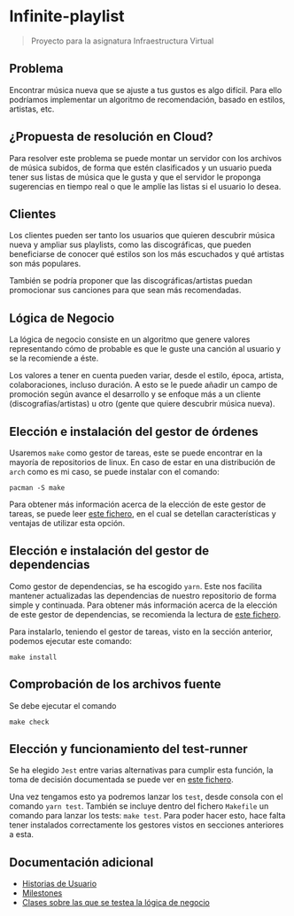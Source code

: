 # Infinite-playlist

> Proyecto para la asignatura Infraestructura Virtual

## Problema

Encontrar música nueva que se ajuste a tus gustos es algo difícil. Para ello podríamos implementar un algoritmo de recomendación, basado en estilos, artistas, etc.


## ¿Propuesta de resolución en Cloud?

Para resolver este problema se puede montar un servidor con los archivos de música subidos, de forma que estén clasificados y un usuario pueda tener sus listas de música que le gusta y que el servidor le proponga sugerencias en tiempo real o que le amplíe las listas si el usuario lo desea.


## Clientes

Los clientes pueden ser tanto los usuarios que quieren descubrir música nueva y ampliar sus playlists, como las discográficas, que pueden beneficiarse de conocer qué estilos son los más escuchados y qué artistas son más populares.

También se podría proponer que las discográficas/artistas puedan promocionar sus canciones para que sean más recomendadas.

## Lógica de Negocio

La lógica de negocio consiste en un algoritmo que genere valores representando cómo de probable es que le guste una canción al usuario y se la recomiende a éste.

Los valores a tener en cuenta pueden variar, desde el estilo, época, artista, colaboraciones, incluso duración.
A esto se le puede añadir un campo de promoción según avance el desarrollo y se enfoque más a un cliente (discografías/artistas) u otro (gente que quiere descubrir música nueva).

## Elección e instalación del gestor de órdenes

Usaremos `make` como gestor de tareas, este se puede encontrar en la mayoría de repositorios de linux. En caso de estar en una distribución de `arch` como es mi caso, se puede instalar con el comando:
```
pacman -S make
```

Para obtener más información acerca de la elección de este gestor de tareas, se puede leer [este fichero](https://github.com/Carlos-SE/App-chores/blob/Objetivo-4/docs/gestor_tareas.md), en el cual se detellan características y ventajas de utilizar esta opción.

## Elección e instalación del gestor de dependencias

Como gestor de dependencias, se ha escogido `yarn`. Este nos facilita mantener actualizadas las dependencias de nuestro repositorio de forma simple y continuada. Para obtener más información acerca de la elección de este gestor de dependencias, se recomienda la lectura de [este fichero](https://github.com/Carlos-SE/App-chores/blob/Objetivo-4/docs/gestor_dependencias.md).

Para instalarlo, teniendo el gestor de tareas, visto en la sección anterior, podemos ejecutar este comando:
```
make install
```

## Comprobación de los archivos fuente

Se debe ejecutar el comando
```
make check
```

## Elección y funcionamiento del test-runner

Se ha elegido `Jest` entre varias alternativas para cumplir esta función, la toma de decisión documentada se puede ver en [este fichero](./docs/test_runners.md).


Una vez tengamos esto ya podremos lanzar los `test`, desde consola con el comando `yarn test`. También se incluye dentro del fichero `Makefile` un comando para lanzar los tests: `make test`. Para poder hacer esto, hace falta tener instalados correctamente los gestores vistos en secciones anteriores a esta.


## Documentación adicional

* [Historias de Usuario](./docs/HistoriasUsuario.md)
* [Milestones](./docs/Milestones.md)
* [Clases sobre las que se testea la lógica de negocio](./docs/ClasesTesteadas.md)